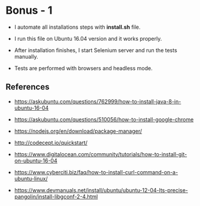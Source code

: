 # Bonus - 1 

- I automate all installations steps with **install.sh** file.

- I run this file on Ubuntu 16.04 version  and it works properly.

- After installation finishes, I start Selenium server and run the tests manually. 

- Tests are performed with browsers and headless mode.



## References
 
- https://askubuntu.com/questions/762999/how-to-install-java-8-in-ubuntu-16-04

- https://askubuntu.com/questions/510056/how-to-install-google-chrome

- https://nodejs.org/en/download/package-manager/ 

- http://codecept.io/quickstart/ 

- https://www.digitalocean.com/community/tutorials/how-to-install-git-on-ubuntu-16-04 

- https://www.cyberciti.biz/faq/how-to-install-curl-command-on-a-ubuntu-linux/ 

- https://www.devmanuals.net/install/ubuntu/ubuntu-12-04-lts-precise-pangolin/install-libgconf-2-4.html 